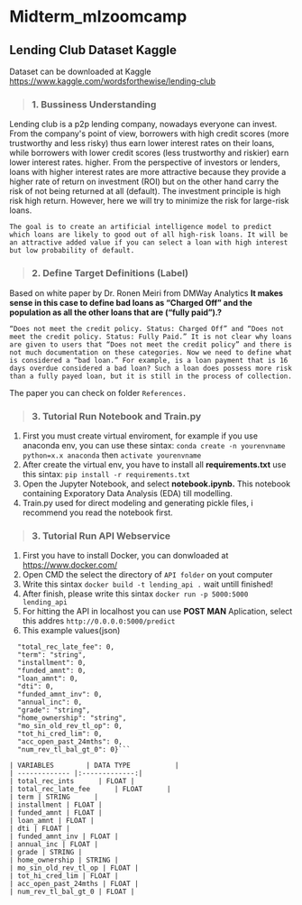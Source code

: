 # Midterm_mlzoomcamp
## Lending Club Dataset Kaggle
Dataset can be downloaded at Kaggle https://www.kaggle.com/wordsforthewise/lending-club

> ### 1. Bussiness Understanding
Lending club is a p2p lending company, nowadays everyone can invest. From the company's point of view, borrowers with high credit scores (more trustworthy and less risky) thus earn lower interest rates on their loans, while borrowers with lower credit scores (less trustworthy and riskier) earn lower interest rates. higher. From the perspective of investors or lenders, loans with higher interest rates are more attractive because they provide a higher rate of return on investment (ROI) but on the other hand carry the risk of not being returned at all (default). The investment principle is high risk high return. However, here we will try to minimize the risk for large-risk loans. 

```The goal is to create an artificial intelligence model to predict which loans are likely to good out of all high-risk loans. It will be an attractive added value if you can select a loan with high interest but low probability of default.```


> ### 2. Define Target Definitions (Label)
Based on white paper by Dr. Ronen Meiri from DMWay Analytics **It makes sense in this case to define bad loans as “Charged Off” and the population as all the other loans that are (“fully paid”).?**

```“Does not meet the credit policy. Status: Charged Off” and “Does not meet the credit policy. Status: Fully Paid.” It is not clear why loans are given to users that “Does not meet the credit policy” and there is not much documentation on these categories. Now we need to define what is considered a “bad loan.” For example, is a loan payment that is 16 days overdue considered a bad loan? Such a loan does possess more risk than a fully payed loan, but it is still in the process of collection.```

The paper you can check on folder ```References.```

> ### 3. Tutorial Run Notebook and Train.py
1. First you must create virtual enviroment, for example if you use anaconda env, you can use these sintax: ```conda create -n yourenvname python=x.x anaconda``` then ```activate yourenvname```
2. After create the virtual env, you have to install all **requirements.txt** use this sintax: ```pip install -r requirements.txt```
3. Open the Jupyter Notebook, and select **notebook.ipynb.** This notebook containing Exporatory Data Analysis (EDA) till modelling.
4. Train.py used for direct modeling and generating pickle files, i recommend you read the notebook first.

> ### 3. Tutorial Run API Webservice
1. First you have to install Docker, you can donwloaded at https://www.docker.com/
2. Open CMD the select the directory of ```API folder``` on yout computer
3. Write this sintax ```docker build -t lending_api .``` wait untill finished!
4. After finish, please write this sintax ```docker run -p 5000:5000 lending_api```
5. For hitting the API in localhost you can use **POST MAN** Aplication, select this addres ```http://0.0.0.0:5000/predict```
6. This example values(json)

```{"total_rec_int": 0,
  "total_rec_late_fee": 0,
  "term": "string",
  "installment": 0,
  "funded_amnt": 0,
  "loan_amnt": 0,
  "dti": 0,
  "funded_amnt_inv": 0,
  "annual_inc": 0,
  "grade": "string",
  "home_ownership": "string",
  "mo_sin_old_rev_tl_op": 0,
  "tot_hi_cred_lim": 0,
  "acc_open_past_24mths": 0,
  "num_rev_tl_bal_gt_0": 0}```

| VARIABLES        | DATA TYPE           |
| ------------- |:-------------:| 
| total_rec_ints      | FLOAT | 
| total_rec_late_fee      | FLOAT      |
| term | STRING      | 
| installment | FLOAT |
| funded_amnt | FLOAT |
| loan_amnt | FLOAT |
| dti | FLOAT |
| funded_amnt_inv | FLOAT |
| annual_inc | FLOAT |
| grade | STRING |
| home_ownership | STRING |
| mo_sin_old_rev_tl_op | FLOAT |
| tot_hi_cred_lim | FLOAT |
| acc_open_past_24mths | FLOAT |
| num_rev_tl_bal_gt_0 | FLOAT |
